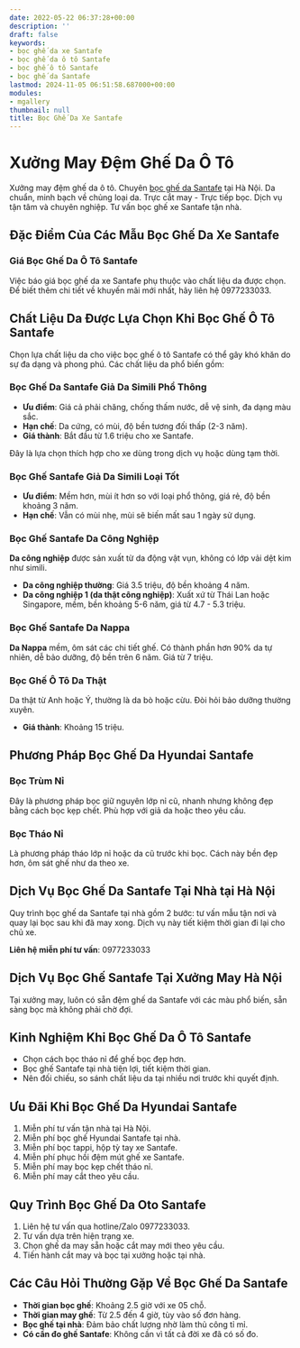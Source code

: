```yaml
---
date: 2022-05-22 06:37:28+00:00
description: ''
draft: false
keywords:
- bọc ghế da xe Santafe
- bọc ghế da ô tô Santafe
- bọc ghế ô tô Santafe
- bọc ghế da Santafe
lastmod: 2024-11-05 06:51:58.687000+00:00
modules:
- mgallery
thumbnail: null
title: Bọc Ghế Da Xe Santafe
---
```


# Xưởng May Đệm Ghế Da Ô Tô

Xưởng may đệm ghế da ô tô. Chuyên [bọc ghế da Santafe](https://bocgheoto.vn/hyundai/boc-ghe-da-xe-santafe.html) tại Hà Nội. Da chuẩn, minh bạch về chủng loại da. Trực cắt may - Trực tiếp bọc. Dịch vụ tận tâm và chuyên nghiệp. Tư vấn bọc ghế xe Santafe tận nhà.

## Đặc Điểm Của Các Mẫu Bọc Ghế Da Xe Santafe

### Giá Bọc Ghế Da Ô Tô Santafe

Việc báo giá bọc ghế da xe Santafe phụ thuộc vào chất liệu da được chọn. Để biết thêm chi tiết về khuyến mãi mới nhất, hãy liên hệ 0977233033.

## Chất Liệu Da Được Lựa Chọn Khi Bọc Ghế Ô Tô Santafe

Chọn lựa chất liệu da cho việc bọc ghế ô tô Santafe có thể gây khó khăn do sự đa dạng và phong phú. Các chất liệu da phổ biến gồm:

### Bọc Ghế Da Santafe Giả Da Simili Phổ Thông
- **Ưu điểm**: Giá cả phải chăng, chống thấm nước, dễ vệ sinh, đa dạng màu sắc.
- **Hạn chế**: Da cứng, có mùi, độ bền tương đối thấp (2-3 năm).
- **Giá thành**: Bắt đầu từ 1.6 triệu cho xe Santafe.

Đây là lựa chọn thích hợp cho xe dùng trong dịch vụ hoặc dùng tạm thời.

### Bọc Ghế Santafe Giả Da Simili Loại Tốt
- **Ưu điểm**: Mềm hơn, mùi ít hơn so với loại phổ thông, giá rẻ, độ bền khoảng 3 năm.
- **Hạn chế**: Vẫn có mùi nhẹ, mùi sẽ biến mất sau 1 ngày sử dụng.

### Bọc Ghế Santafe Da Công Nghiệp

**Da công nghiệp** được sản xuất từ da động vật vụn, không có lớp vải dệt kim như simili.
  
- **Da công nghiệp thường**: Giá 3.5 triệu, độ bền khoảng 4 năm.
- **Da công nghiệp 1 (da thật công nghiệp)**: Xuất xứ từ Thái Lan hoặc Singapore, mềm, bền khoảng 5-6 năm, giá từ 4.7 - 5.3 triệu.

### Bọc Ghế Santafe Da Nappa

**Da Nappa** mềm, ôm sát các chi tiết ghế. Có thành phần hơn 90% da tự nhiên, dễ bảo dưỡng, độ bền trên 6 năm. Giá từ 7 triệu.

### Bọc Ghế Ô Tô Da Thật

Da thật từ Anh hoặc Ý, thường là da bò hoặc cừu. Đòi hỏi bảo dưỡng thường xuyên.
- **Giá thành**: Khoảng 15 triệu.

## Phương Pháp Bọc Ghế Da Hyundai Santafe

### Bọc Trùm Nỉ
Đây là phương pháp bọc giữ nguyên lớp nỉ cũ, nhanh nhưng không đẹp bằng cách bọc kẹp chết. Phù hợp với giả da hoặc theo yêu cầu.

### Bọc Tháo Nỉ
Là phương pháp tháo lớp nỉ hoặc da cũ trước khi bọc. Cách này bền đẹp hơn, ôm sát ghế như da theo xe.

## Dịch Vụ Bọc Ghế Da Santafe Tại Nhà tại Hà Nội

Quy trình bọc ghế da Santafe tại nhà gồm 2 bước: tư vấn mẫu tận nơi và quay lại bọc sau khi đã may xong. Dịch vụ này tiết kiệm thời gian đi lại cho chủ xe.

**Liên hệ miễn phí tư vấn**: 0977233033

## Dịch Vụ Bọc Ghế Santafe Tại Xưởng May Hà Nội

Tại xưởng may, luôn có sẵn đệm ghế da Santafe với các màu phổ biến, sẵn sàng bọc mà không phải chờ đợi.

## Kinh Nghiệm Khi Bọc Ghế Da Ô Tô Santafe

- Chọn cách bọc tháo nỉ để ghế bọc đẹp hơn.
- Bọc ghế Santafe tại nhà tiện lợi, tiết kiệm thời gian.
- Nên đối chiếu, so sánh chất liệu da tại nhiều nơi trước khi quyết định.

## Ưu Đãi Khi Bọc Ghế Da Hyundai Santafe

1. Miễn phí tư vấn tận nhà tại Hà Nội.
2. Miễn phí bọc ghế Hyundai Santafe tại nhà.
3. Miễn phí bọc tappi, hộp tỳ tay xe Santafe.
4. Miễn phí phục hồi đệm mút ghế xe Santafe.
5. Miễn phí may bọc kẹp chết tháo nỉ.
6. Miễn phí may cắt theo yêu cầu.

## Quy Trình Bọc Ghế Da Oto Santafe

1. Liên hệ tư vấn qua hotline/Zalo 0977233033.
2. Tư vấn dựa trên hiện trạng xe.
3. Chọn ghế da may sẵn hoặc cắt may mới theo yêu cầu.
4. Tiến hành cắt may và bọc tại xưởng hoặc tại nhà.

## Các Câu Hỏi Thường Gặp Về Bọc Ghế Da Santafe

- **Thời gian bọc ghế**: Khoảng 2.5 giờ với xe 05 chỗ.
- **Thời gian may ghế**: Từ 2.5 đến 4 giờ, tùy vào số đơn hàng.
- **Bọc ghế tại nhà**: Đảm bảo chất lượng nhờ làm thủ công tỉ mỉ.
- **Có cần đo ghế Santafe**: Không cần vì tất cả đời xe đã có số đo.